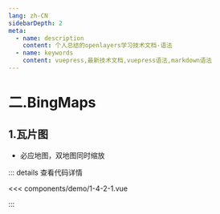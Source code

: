 ```yaml
---
lang: zh-CN
sidebarDepth: 2
meta:
  - name: description
    content: 个人总结的openlayers学习技术文档-语法
  - name: keywords
    content: vuepress,最新技术文档,vuepress语法,markdown语法
---
```


# 二.BingMaps

## 1.瓦片图

- 必应地图，双地图同时缩放


  <Container url="https://zhoubichuan.com/resume/demo/?type=openlayers&name=1-4-2-1.vue" />

::: details 查看代码详情

<<< components/demo/1-4-2-1.vue

:::
